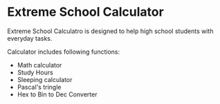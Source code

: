 # Extreme School Calculator

Extreme School Calculatro is designed to help high school students with everyday tasks. 
  
Calculator includes following functions:
- Math calculator 
- Study Hours
- Sleeping calculator
- Pascal's tringle
- Hex to Bin to Dec Converter


